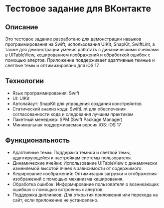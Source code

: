# Тестовое задание для ВКонтакте

## Описание

Это тестовое задание разработано для демонстрации навыков программирования на Swift, использования UIKit, SnapKit, SwiftLint, а также для демонстрации умения работать с динамическими ячейками в UITableView, кешированием изображений и обработкой ошибок с помощью алертов. Приложение поддерживает адаптивные темные и светлые темы и оптимизировано для iOS 17.

## Технологии

- Язык программирования: Swift
- UI: UIKit
- Автолайаут: SnapKit для упрощения создания констрейнтов
- Статический анализ кода: SwiftLint для обеспечения согласованности кода и следования лучшим практикам
- Пакетный менеджер: SPM (Swift Package Manager)
- Минимальная поддерживаемая версия iOS: iOS 17

## Функциональность

- Адаптивные темы: Поддержка темной и светлой темы, адаптирующейся к настройкам системы пользователя.
- Динамические ячейки: Использование UITableView с динамически изменяемой высотой ячеек в зависимости от содержимого.
- Кеширование изображений: Оптимизация загрузки и отображения изображений с помощью механизма кеширования.
- Обработка ошибок: Информирование пользователя о возникающих ошибках с помощью встроенных алертов.
- Поддержка диплинков: Для открытия приложения или перехода на сайт, если приложение не установлено.
